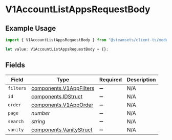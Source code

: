 # V1AccountListAppsRequestBody

## Example Usage

```typescript
import { V1AccountListAppsRequestBody } from "@steamsets/client-ts/models/components";

let value: V1AccountListAppsRequestBody = {};
```

## Fields

| Field                                                              | Type                                                               | Required                                                           | Description                                                        |
| ------------------------------------------------------------------ | ------------------------------------------------------------------ | ------------------------------------------------------------------ | ------------------------------------------------------------------ |
| `filters`                                                          | [components.V1AppFilters](../../models/components/v1appfilters.md) | :heavy_minus_sign:                                                 | N/A                                                                |
| `id`                                                               | [components.IDStruct](../../models/components/idstruct.md)         | :heavy_minus_sign:                                                 | N/A                                                                |
| `order`                                                            | [components.V1AppOrder](../../models/components/v1apporder.md)     | :heavy_minus_sign:                                                 | N/A                                                                |
| `page`                                                             | *number*                                                           | :heavy_minus_sign:                                                 | N/A                                                                |
| `search`                                                           | *string*                                                           | :heavy_minus_sign:                                                 | N/A                                                                |
| `vanity`                                                           | [components.VanityStruct](../../models/components/vanitystruct.md) | :heavy_minus_sign:                                                 | N/A                                                                |